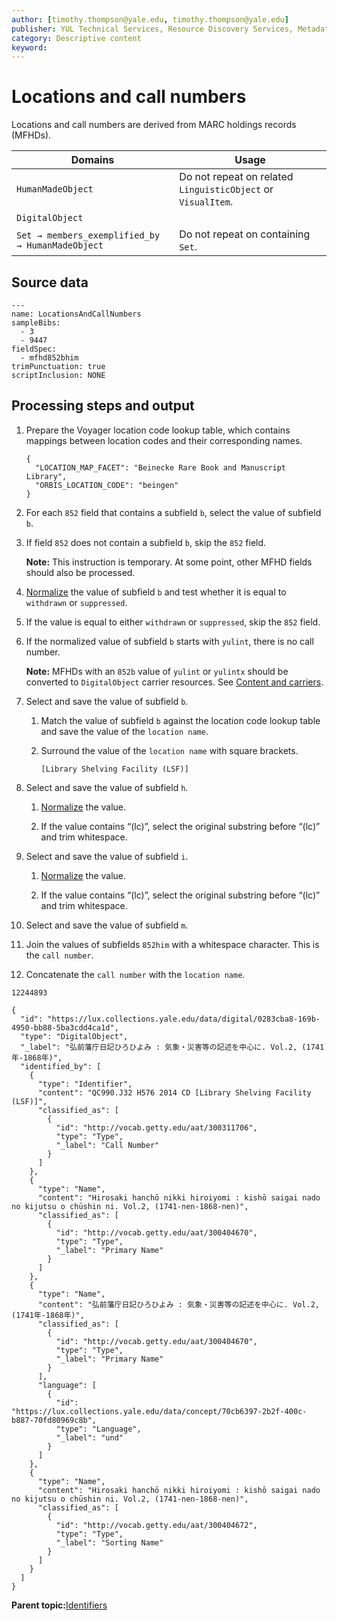 ```yaml
---
author: [timothy.thompson@yale.edu, timothy.thompson@yale.edu]
publisher: YUL Technical Services, Resource Discovery Services, Metadata Services Unit
category: Descriptive content
keyword: 
---
```


# Locations and call numbers

Locations and call numbers are derived from MARC holdings records \(MFHDs\).

|Domains|Usage|
|-------|-----|
|`HumanMadeObject`|Do not repeat on related `LinguisticObject` or `VisualItem`.|
|`DigitalObject`| |
|`Set → members_exemplified_by → HumanMadeObject`|Do not repeat on containing `Set`.|

## Source data

```
---
name: LocationsAndCallNumbers
sampleBibs:
  - 3
  - 9447
fieldSpec:
  - mfhd852bhim
trimPunctuation: true
scriptInclusion: NONE
```

## Processing steps and output

1.  Prepare the Voyager location code lookup table, which contains mappings between location codes and their corresponding names.

    ```
    {
      "LOCATION_MAP_FACET": "Beinecke Rare Book and Manuscript Library",
      "ORBIS_LOCATION_CODE": "beingen"
    }
    ```

2.  For each `852` field that contains a subfield `b`, select the value of subfield `b`.

3.  If field `852` does not contain a subfield `b`, skip the `852` field.

    **Note:** This instruction is temporary. At some point, other MFHD fields should also be processed.

4.  [Normalize](../../glossary/normalization.md) the value of subfield `b` and test whether it is equal to `withdrawn` or `suppressed`.

5.  If the value is equal to either `withdrawn` or `suppressed`, skip the `852` field.

6.  If the normalized value of subfield `b` starts with `yulint`, there is no call number.

    **Note:** MFHDs with an `852b` value of `yulint` or `yulintx` should be converted to `DigitalObject` carrier resources. See [Content and carriers](../content_and_carriers.md).

7.  Select and save the value of subfield `b`.

    1.  Match the value of subfield `b` against the location code lookup table and save the value of the `location name`.

    2.  Surround the value of the `location name` with square brackets.

        `[Library Shelving Facility (LSF)]`

8.  Select and save the value of subfield `h`.

    1.  [Normalize](../../glossary/normalization.md) the value.

    2.  If the value contains “\(lc\)”, select the original substring before “\(lc\)” and trim whitespace.

9.  Select and save the value of subfield `i`.

    1.  [Normalize](../../glossary/normalization.md) the value.

    2.  If the value contains “\(lc\)”, select the original substring before “\(lc\)” and trim whitespace.

10. Select and save the value of subfield `m`.

11. Join the values of subfields `852him` with a whitespace character. This is the `call number`.

12. Concatenate the `call number` with the `location name`.


`12244893`

```
{
  "id": "https://lux.collections.yale.edu/data/digital/0283cba8-169b-4950-bb88-5ba3cdd4ca1d",
  "type": "DigitalObject",
  "_label": "弘前藩庁日記ひろひよみ : 気象・災害等の記述を中心に. Vol.2, (1741年-1868年)",
  "identified_by": [
    {
      "type": "Identifier",
      "content": "QC990.J32 H576 2014 CD [Library Shelving Facility (LSF)]",
      "classified_as": [
        {
          "id": "http://vocab.getty.edu/aat/300311706",
          "type": "Type",
          "_label": "Call Number"
        }
      ]
    },
    {
      "type": "Name",
      "content": "Hirosaki hanchō nikki hiroiyomi : kishō saigai nado no kijutsu o chūshin ni. Vol.2, (1741-nen-1868-nen)",
      "classified_as": [
        {
          "id": "http://vocab.getty.edu/aat/300404670",
          "type": "Type",
          "_label": "Primary Name"
        }
      ]
    },
    {
      "type": "Name",
      "content": "弘前藩庁日記ひろひよみ : 気象・災害等の記述を中心に. Vol.2, (1741年-1868年)",
      "classified_as": [
        {
          "id": "http://vocab.getty.edu/aat/300404670",
          "type": "Type",
          "_label": "Primary Name"
        }
      ],
      "language": [
        {
          "id": "https://lux.collections.yale.edu/data/concept/70cb6397-2b2f-400c-b887-70fd80969c8b",
          "type": "Language",
          "_label": "und"
        }
      ]
    },
    {
      "type": "Name",
      "content": "Hirosaki hanchō nikki hiroiyomi : kishō saigai nado no kijutsu o chūshin ni. Vol.2, (1741-nen-1868-nen)",
      "classified_as": [
        {
          "id": "http://vocab.getty.edu/aat/300404672",
          "type": "Type",
          "_label": "Sorting Name"
        }
      ]
    }
  ]
}
```

**Parent topic:**[Identifiers](../../concepts/identifiers.md)

